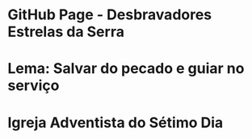 # GitHub Page - Desbravadores Estrelas da Serra
# Lema: Salvar do pecado e guiar no serviço
# Igreja Adventista do Sétimo Dia
